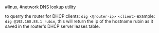 #linux, #network 
DNS lookup utility

to querry the router for DHCP clients:  `dig <@router-ip> <client>`
example:  `dig @192.168.88.1 rubin`, this will return the ip of the hostname rubin as it saved in the router's DHCP server leases table.
